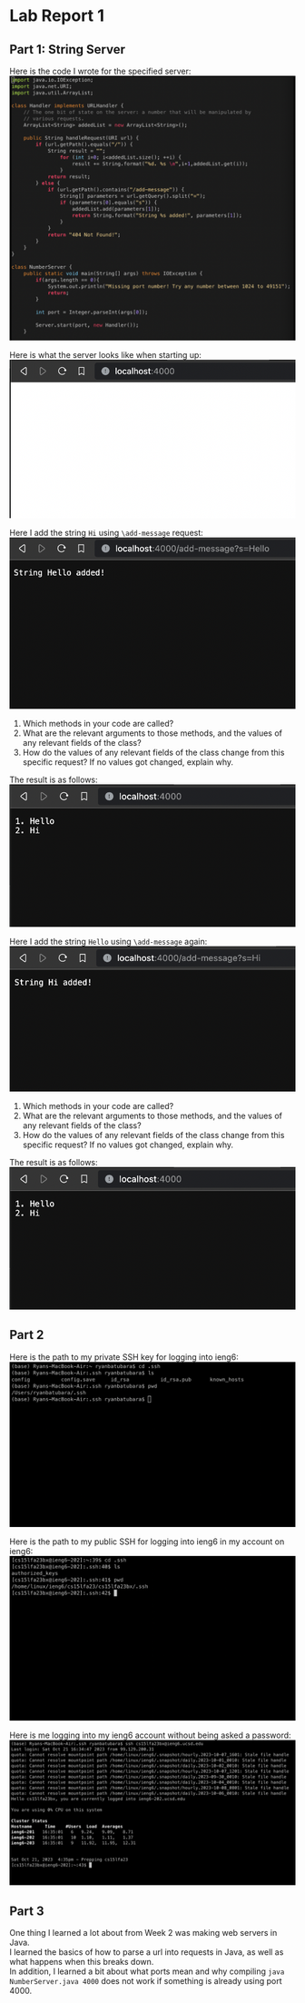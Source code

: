 # Lab Report 1

## Part 1: String Server

Here is the code I wrote for the specified server:
![ServerCode.png](ServerCode.png)

Here is what the server looks like when starting up:
![ServerStart.png](ServerStart.png)

Here I add the string `Hi` using `\add-message` request:
![ServerAdd1.png](ServerAdd1.png)
1. Which methods in your code are called?
2. What are the relevant arguments to those methods, and the values of any relevant fields of the class?
3. How do the values of any relevant fields of the class change from this specific request? If no values got changed, explain why.

The result is as follows:
![ServerResult1.png](ServerResult2.png)

Here I add the string `Hello` using `\add-message` again:
![ServerAdd2.png](ServerAdd2.png)
1. Which methods in your code are called?
2. What are the relevant arguments to those methods, and the values of any relevant fields of the class?
3. How do the values of any relevant fields of the class change from this specific request? If no values got changed, explain why.

The result is as follows:
![ServerAddResult.png](ServerAddResult.png)

## Part 2

Here is the path to my private SSH key for logging into ieng6:
![TerminalPrivate.png](TerminalPrivate.png)

Here is the path to my public SSH for logging into ieng6 in my account on ieng6:
![TerminalPublic.png](TerminalPublic.png)

Here is me logging into my ieng6 account without being asked a password:
![TerminalLogin.png](TerminalLogin.png)

## Part 3

One thing I learned a lot about from Week 2 was making web servers in Java. \
I learned the basics of how to parse a url into requests in Java, as well as what happens when this breaks down. \
In addition, I learned a bit about what ports mean and why compiling `java NumberServer.java 4000` does not work if something is already using port 4000.
